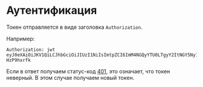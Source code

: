 Аутентификация
===

Токен отправляется в виде заголовка `Authorization`.

Например:

	Authorization: jwt eyJ0eXAiOiJKV1QiLCJhbGciOiJIUzI1NiIsImtpZCI6ImM4NGQyYTU0LTgyY2ItNGY5Ny1hYjJhLWE5MmFmNjM2ZmY1OCJ9.eyJpc3MiOiJodHRwOlwvXC9hcGkueXVuZXdzLnByb2plY3RcL3YxXC9hdXRoIiwic3ViamVjdCI6eyJpZCI6MTQ2fSwiYXVkIjpbImh0dHA6XC9cL2FwaS55dW5ld3MucHJvamVjdCJdLCJleHAiOjE1NDU4MzAwNjV9.iGOF9CzAUH2ZEoZzw__JkdGrWO0kH9zTh-HzP9hxrfk

Если в ответ получаем статус-код [401](http-code/401.md), 
это означает, что токен неверный.
В этом случае получаем новый токен.
